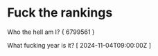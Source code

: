 # Fuck the rankings

Who the hell am I?
{ 6799561 }

What fucking year is it?
[ 2024-11-04T09:00:00Z ]
